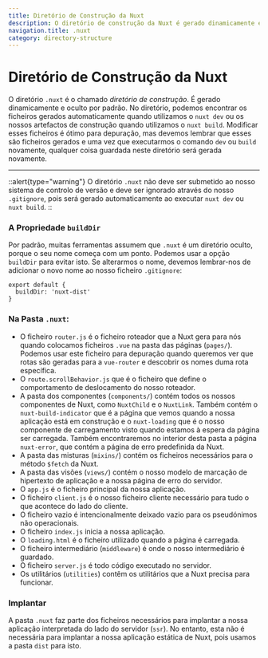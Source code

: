 ```yaml
---
title: Diretório de Construção da Nuxt
description: O diretório de construção da Nuxt é gerado dinamicamente e oculto por predefinição. No diretório, podemos encontrar ficheiros gerados automaticamente quando usamos o comando de desenvolvimento ou os nossos artefactos de construção quando usamos o comando de construção.
navigation.title: .nuxt
category: directory-structure
---
```


# Diretório de Construção da Nuxt

O diretório `.nuxt` é o chamado _diretório de construção_. É gerado dinamicamente e oculto por padrão. No diretório, podemos encontrar os ficheiros gerados automaticamente quando utilizamos o `nuxt dev` ou os nossos artefactos de construção quando utilizamos o `nuxt build`. Modificar esses ficheiros é ótimo para depuração, mas devemos lembrar que esses são ficheiros gerados e uma vez que executarmos o comando `dev` ou `build` novamente, qualquer coisa guardada neste diretório será gerada novamente.

---

::alert{type="warning"}
O diretório `.nuxt` não deve ser submetido ao nosso sistema de controlo de versão e deve ser ignorado através do nosso `.gitignore`, pois será gerado automaticamente ao executar `nuxt dev` ou `nuxt build`.
::

### A Propriedade `buildDir`

Por padrão, muitas ferramentas assumem que `.nuxt` é um diretório oculto, porque o seu nome começa com um ponto. Podemos usar a opção `buildDir` para evitar isto. Se alterarmos o nome, devemos lembrar-nos de adicionar o novo nome ao nosso ficheiro `.gitignore`:

```js{}[nuxt.config.js]
export default {
  buildDir: 'nuxt-dist'
}
```

### Na Pasta `.nuxt`:

- O ficheiro `router.js` é o ficheiro roteador que a Nuxt gera para nós quando colocamos ficheiros `.vue` na pasta das páginas (`pages/`). Podemos usar este ficheiro para depuração quando queremos ver que rotas são geradas para a `vue-router` e descobrir os nomes duma rota específica.
- O `route.scrollBehavior.js` que é o ficheiro que define o comportamento de deslocamento do nosso roteador.
- A pasta dos componentes (`components/`) contém todos os nossos componentes de Nuxt, como `NuxtChild` e o `NuxtLink`. Também contém o `nuxt-build-indicator` que é a página que vemos quando a nossa aplicação está em construção e o `nuxt-loading` que é o nosso componente de carregamento visto quando estamos à espera da página ser carregada. Também encontraremos no interior desta pasta a página `nuxt-error`, que contém a página de erro predefinida da Nuxt.
- A pasta das misturas (`mixins/`) contém os ficheiros necessários para o método `$fetch` da Nuxt.
- A pasta das visões (`views/`) contém o nosso modelo de marcação de hipertexto de aplicação e a nossa página de erro do servidor.
- O `app.js` é o ficheiro principal da nossa aplicação.
- O ficheiro `client.js` é o nosso ficheiro cliente necessário para tudo o que acontece do lado do cliente.
- O ficheiro vazio é intencionalmente deixado vazio para os pseudónimos não operacionais.
- O ficheiro `index.js` inicia a nossa aplicação.
- O `loading.html` é o ficheiro utilizado quando a página é carregada.
- O ficheiro intermediário (`middleware`) é onde o nosso intermediário é guardado.
- O ficheiro `server.js` é todo código executado no servidor.
- Os utilitários (`utilities`) contêm os utilitários que a Nuxt precisa para funcionar.

### Implantar

A pasta `.nuxt` faz parte dos ficheiros necessários para implantar a nossa aplicação interpretada do lado do servidor (`ssr`). No entanto, esta não é necessária para implantar a nossa aplicação estática de Nuxt, pois usamos a pasta `dist` para isto.

